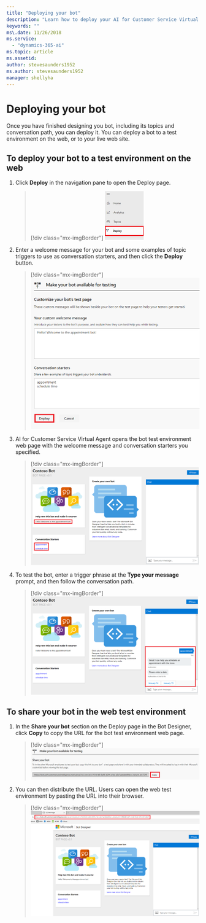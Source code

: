 ```yaml
---
title: "Deploying your bot"
description: "Learn how to deploy your AI for Customer Service Virtual Agent bot."
keywords: ""
ms\.date: 11/26/2018
ms.service:
  - "dynamics-365-ai"
ms.topic: article
ms.assetid: 
author: stevesaunders1952
ms.author: stevesaunders1952
manager: shellyha
---
```


# Deploying your bot

Once you have finished designing you bot, including its topics and conversation path, you can deploy it. You can deploy a bot to a test environment on the web, or to your live web site.

## To deploy your bot to a test environment on the web

1. Click **Deploy** in the navigation pane to open the Deploy page.

   > [!div class="mx-imgBorder"]
   > ![Open Deploy page](media/deploy-bot-1.png)

2. Enter a welcome message for your bot and some examples of topic triggers to use as conversation starters, and then click the **Deploy** button.

   > [!div class="mx-imgBorder"]
   > ![Deploy bot](media/deploy-bot-2.png)

3. AI for Customer Service Virtual Agent opens the bot test environment web page with the welcome message and conversation starters you specified.

   > [!div class="mx-imgBorder"]
   > ![Open test page](media/deploy-bot-3.png)

4. To test the bot, enter a trigger phrase at the **Type your message** prompt, and then follow the conversation path.

   > [!div class="mx-imgBorder"]
   > ![Test bot](media/deploy-bot-4.png)

## To share your bot in the web test environment

1. In the **Share your bot** section on the Deploy page in the Bot Designer, click **Copy** to copy the URL for the bot test environment web page.

   > [!div class="mx-imgBorder"]
   > ![Share bot](media/deploy-bot-5.png)

2. You can then distribute the URL. Users can open the web test environment by pasting the URL into their browser.

   > [!div class="mx-imgBorder"]
   > ![Distribute URL](media/deploy-bot-6.png)
